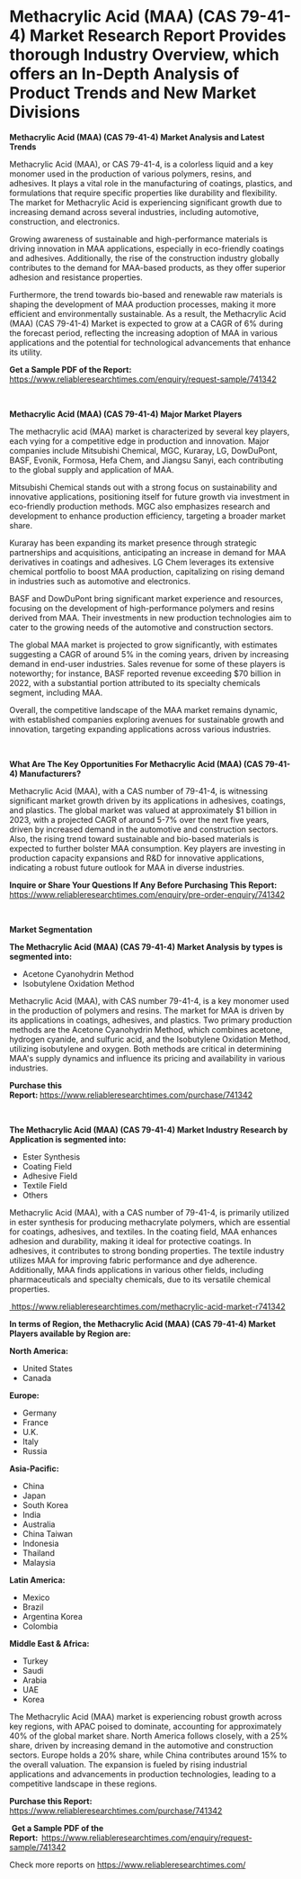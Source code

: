 <p><h1>Methacrylic Acid (MAA) (CAS 79-41-4) Market Research Report Provides thorough Industry Overview, which offers an In-Depth Analysis of Product Trends and New Market Divisions</h1></p><p><strong>Methacrylic Acid (MAA) (CAS 79-41-4) Market Analysis and Latest Trends</strong></p>
<p><p>Methacrylic Acid (MAA), or CAS 79-41-4, is a colorless liquid and a key monomer used in the production of various polymers, resins, and adhesives. It plays a vital role in the manufacturing of coatings, plastics, and formulations that require specific properties like durability and flexibility. The market for Methacrylic Acid is experiencing significant growth due to increasing demand across several industries, including automotive, construction, and electronics. </p><p>Growing awareness of sustainable and high-performance materials is driving innovation in MAA applications, especially in eco-friendly coatings and adhesives. Additionally, the rise of the construction industry globally contributes to the demand for MAA-based products, as they offer superior adhesion and resistance properties.</p><p>Furthermore, the trend towards bio-based and renewable raw materials is shaping the development of MAA production processes, making it more efficient and environmentally sustainable. As a result, the Methacrylic Acid (MAA) (CAS 79-41-4) Market is expected to grow at a CAGR of 6% during the forecast period, reflecting the increasing adoption of MAA in various applications and the potential for technological advancements that enhance its utility.</p></p>
<p><strong>Get a Sample PDF of the Report:&nbsp;</strong> <a href="https://www.reliableresearchtimes.com/enquiry/request-sample/741342?utm_campaign=2252&utm_medium=2&utm_source=Github&utm_content=ia&utm_term=02042025&utm_id=methacrylic-acid-maa-cas-79-41-4">https://www.reliableresearchtimes.com/enquiry/request-sample/741342</a></p>
<p>&nbsp;</p>
<p><strong>Methacrylic Acid (MAA) (CAS 79-41-4) Major Market Players</strong></p>
<p><p>The methacrylic acid (MAA) market is characterized by several key players, each vying for a competitive edge in production and innovation. Major companies include Mitsubishi Chemical, MGC, Kuraray, LG, DowDuPont, BASF, Evonik, Formosa, Hefa Chem, and Jiangsu Sanyi, each contributing to the global supply and application of MAA.</p><p>Mitsubishi Chemical stands out with a strong focus on sustainability and innovative applications, positioning itself for future growth via investment in eco-friendly production methods. MGC also emphasizes research and development to enhance production efficiency, targeting a broader market share.</p><p>Kuraray has been expanding its market presence through strategic partnerships and acquisitions, anticipating an increase in demand for MAA derivatives in coatings and adhesives. LG Chem leverages its extensive chemical portfolio to boost MAA production, capitalizing on rising demand in industries such as automotive and electronics.</p><p>BASF and DowDuPont bring significant market experience and resources, focusing on the development of high-performance polymers and resins derived from MAA. Their investments in new production technologies aim to cater to the growing needs of the automotive and construction sectors.</p><p>The global MAA market is projected to grow significantly, with estimates suggesting a CAGR of around 5% in the coming years, driven by increasing demand in end-user industries. Sales revenue for some of these players is noteworthy; for instance, BASF reported revenue exceeding $70 billion in 2022, with a substantial portion attributed to its specialty chemicals segment, including MAA.</p><p>Overall, the competitive landscape of the MAA market remains dynamic, with established companies exploring avenues for sustainable growth and innovation, targeting expanding applications across various industries.</p></p>
<p>&nbsp;</p>
<p><strong>What Are The Key Opportunities For Methacrylic Acid (MAA) (CAS 79-41-4) Manufacturers?</strong></p>
<p><p>Methacrylic Acid (MAA), with a CAS number of 79-41-4, is witnessing significant market growth driven by its applications in adhesives, coatings, and plastics. The global market was valued at approximately $1 billion in 2023, with a projected CAGR of around 5-7% over the next five years, driven by increased demand in the automotive and construction sectors. Also, the rising trend toward sustainable and bio-based materials is expected to further bolster MAA consumption. Key players are investing in production capacity expansions and R&D for innovative applications, indicating a robust future outlook for MAA in diverse industries.</p></p>
<p><strong>Inquire or Share Your Questions If Any Before Purchasing This Report:</strong> <a href="https://www.reliableresearchtimes.com/enquiry/pre-order-enquiry/741342?utm_campaign=2252&utm_medium=2&utm_source=Github&utm_content=ia&utm_term=02042025&utm_id=methacrylic-acid-maa-cas-79-41-4">https://www.reliableresearchtimes.com/enquiry/pre-order-enquiry/741342</a></p>
<p>&nbsp;</p>
<p><strong>Market Segmentation</strong></p>
<p><strong>The Methacrylic Acid (MAA) (CAS 79-41-4) Market Analysis by types is segmented into:</strong></p>
<p><ul><li>Acetone Cyanohydrin Method</li><li>Isobutylene Oxidation Method</li></ul></p>
<p><p>Methacrylic Acid (MAA), with CAS number 79-41-4, is a key monomer used in the production of polymers and resins. The market for MAA is driven by its applications in coatings, adhesives, and plastics. Two primary production methods are the Acetone Cyanohydrin Method, which combines acetone, hydrogen cyanide, and sulfuric acid, and the Isobutylene Oxidation Method, utilizing isobutylene and oxygen. Both methods are critical in determining MAA's supply dynamics and influence its pricing and availability in various industries.</p></p>
<p><strong>Purchase this Report:&nbsp;</strong><a href="https://www.reliableresearchtimes.com/purchase/741342?utm_campaign=2252&utm_medium=2&utm_source=Github&utm_content=ia&utm_term=02042025&utm_id=methacrylic-acid-maa-cas-79-41-4">https://www.reliableresearchtimes.com/purchase/741342</a></p>
<p>&nbsp;</p>
<p><strong>The Methacrylic Acid (MAA) (CAS 79-41-4) Market Industry Research by Application is segmented into:</strong></p>
<p><ul><li>Ester Synthesis</li><li>Coating Field</li><li>Adhesive Field</li><li>Textile Field</li><li>Others</li></ul></p>
<p><p>Methacrylic Acid (MAA), with a CAS number of 79-41-4, is primarily utilized in ester synthesis for producing methacrylate polymers, which are essential for coatings, adhesives, and textiles. In the coating field, MAA enhances adhesion and durability, making it ideal for protective coatings. In adhesives, it contributes to strong bonding properties. The textile industry utilizes MAA for improving fabric performance and dye adherence. Additionally, MAA finds applications in various other fields, including pharmaceuticals and specialty chemicals, due to its versatile chemical properties.</p></p>
<p><a href="https://www.reliableresearchtimes.com/methacrylic-acid-market-r741342?utm_campaign=2252&utm_medium=2&utm_source=Github&utm_content=ia&utm_term=02042025&utm_id=methacrylic-acid-maa-cas-79-41-4">&nbsp;https://www.reliableresearchtimes.com/methacrylic-acid-market-r741342</a></p>
<p><strong>In terms of Region, the Methacrylic Acid (MAA) (CAS 79-41-4) Market Players available by Region are:</strong></p>
<p>
    <p> <strong> North America: </strong>
        <ul>
            <li>United States</li>
            <li>Canada</li>
        </ul>
        </p> 
    <p> <strong> Europe: </strong>
        <ul>
            <li>Germany</li>
            <li>France</li>
            <li>U.K.</li>
            <li>Italy</li>
            <li>Russia</li>
        </ul>
        </p> 
    <p> <strong> Asia-Pacific: </strong>
        <ul>
            <li>China</li>
            <li>Japan</li>
            <li>South Korea</li>
            <li>India</li>
            <li>Australia</li>
            <li>China Taiwan</li>
            <li>Indonesia</li>
            <li>Thailand</li>
            <li>Malaysia</li>
        </ul>
        </p> 
    <p> <strong> Latin America: </strong>
        <ul>
            <li>Mexico</li>
            <li>Brazil</li>
            <li>Argentina Korea</li>
            <li>Colombia</li>
        </ul>
        </p> 
    <p> <strong> Middle East & Africa: </strong>
        <ul>
            <li>Turkey</li>
            <li>Saudi</li>
            <li>Arabia</li>
            <li>UAE</li>
            <li>Korea</li>
        </ul>
    </p>
    </p>
<p><p>The Methacrylic Acid (MAA) market is experiencing robust growth across key regions, with APAC poised to dominate, accounting for approximately 40% of the global market share. North America follows closely, with a 25% share, driven by increasing demand in the automotive and construction sectors. Europe holds a 20% share, while China contributes around 15% to the overall valuation. The expansion is fueled by rising industrial applications and advancements in production technologies, leading to a competitive landscape in these regions.</p></p>
<p><strong>Purchase this Report: </strong><a href="https://www.reliableresearchtimes.com/purchase/741342?utm_campaign=2252&utm_medium=2&utm_source=Github&utm_content=ia&utm_term=02042025&utm_id=methacrylic-acid-maa-cas-79-41-4">https://www.reliableresearchtimes.com/purchase/741342</a></p>
<p>&nbsp;<strong>Get a Sample PDF of the Report:&nbsp;&nbsp;</strong><a href="https://www.reliableresearchtimes.com/enquiry/request-sample/741342?utm_campaign=2252&utm_medium=2&utm_source=Github&utm_content=ia&utm_term=02042025&utm_id=methacrylic-acid-maa-cas-79-41-4">https://www.reliableresearchtimes.com/enquiry/request-sample/741342</a></p>
<p><strong></strong></p>
<p>Check more reports on <a href="https://www.reliableresearchtimes.com/?utm_campaign=2252&utm_medium=2&utm_source=Github&utm_content=ia&utm_term=02042025&utm_id=methacrylic-acid-maa-cas-79-41-4">https://www.reliableresearchtimes.com/</a></p>